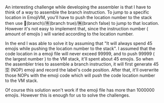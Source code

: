 An interesting challenge while developing the assembler is that I have to think of a way to assemble the branch instruction. To jump to a specific location in EmojiVM, you'll have to push the location number to the stack then use 🚀(branch)/🈶(branch true)/🈚(branch false) to jump to that location. However it's not easy to implement that, since the instruction number ( amount of emojis ) will varied according to the location number.  
  
In the end I was able to solve it by assuming that "It will always spend 45 emojis while pushing the location number to the stack". I assumed that the code location in a emoji file will never exceed 99999, and to push 99999 ( the largest number ) to the VM stack, it'll spent about 45 emojis. So when the assembler tries to assemble a branch instruction, it will first generate 45 🈳 (NOP) emoji and record the label's code position. After that, it'll overwrite those NOPs with the emoji code which will push the code location number to the VM stack. 

Of course this solution won't work if the emoji file has more than 1000000 emojis. However this is enough for us to solve the challenges.
